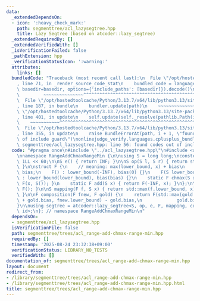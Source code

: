 ```yaml
---
data:
  _extendedDependsOn:
  - icon: ':heavy_check_mark:'
    path: segmenttree/acl_lazysegtree.hpp
    title: Lazy Segtree (based on atcoder::lazy_segtree)
  _extendedRequiredBy: []
  _extendedVerifiedWith: []
  _isVerificationFailed: false
  _pathExtension: hpp
  _verificationStatusIcon: ':warning:'
  attributes:
    links: []
  bundledCode: "Traceback (most recent call last):\n  File \"/opt/hostedtoolcache/Python/3.13.7/x64/lib/python3.13/site-packages/onlinejudge_verify/documentation/build.py\"\
    , line 71, in _render_source_code_stat\n    bundled_code = language.bundle(stat.path,\
    \ basedir=basedir, options={'include_paths': [basedir]}).decode()\n          \
    \         ~~~~~~~~~~~~~~~^^^^^^^^^^^^^^^^^^^^^^^^^^^^^^^^^^^^^^^^^^^^^^^^^^^^^^^^^^^^^^^^^^\n\
    \  File \"/opt/hostedtoolcache/Python/3.13.7/x64/lib/python3.13/site-packages/onlinejudge_verify/languages/cplusplus.py\"\
    , line 187, in bundle\n    bundler.update(path)\n    ~~~~~~~~~~~~~~^^^^^^\n  File\
    \ \"/opt/hostedtoolcache/Python/3.13.7/x64/lib/python3.13/site-packages/onlinejudge_verify/languages/cplusplus_bundle.py\"\
    , line 401, in update\n    self.update(self._resolve(pathlib.Path(included), included_from=path))\n\
    \    ~~~~~~~~~~~^^^^^^^^^^^^^^^^^^^^^^^^^^^^^^^^^^^^^^^^^^^^^^^^^^^^^^^^^^^\n\
    \  File \"/opt/hostedtoolcache/Python/3.13.7/x64/lib/python3.13/site-packages/onlinejudge_verify/languages/cplusplus_bundle.py\"\
    , line 355, in update\n    raise BundleErrorAt(path, i + 1, \"found codes out\
    \ of include guard\")\nonlinejudge_verify.languages.cplusplus_bundle.BundleErrorAt:\
    \ segmenttree/acl_lazysegtree.hpp: line 56: found codes out of include guard\n"
  code: "#pragma once\n#include \"../acl_lazysegtree.hpp\"\n#include <algorithm>\n\
    \nnamespace RangeAddChmaxRangeMin {\n\nusing S = long long;\nconstexpr S INF =\
    \ 1LL << 60;\n\nS e() { return INF; }\n\nS op(S l, S r) { return std::min(l, r);\
    \ }\n\nstruct F {\n    // meaning: max(lower_bound, x) + bias\n    S lower_bound,\
    \ bias;\n    F() : lower_bound(-INF), bias(0) {}\n    F(S lower_bound, S bias)\
    \ : lower_bound(lower_bound), bias(bias) {}\n    static F chmax(S x) { return\
    \ F(x, S()); }\n    static F add(S x) { return F(-INF, x); }\n};\n\nF id() { return\
    \ F(); }\n\nS mapping(F f, S x) { return std::max(f.lower_bound, x) + f.bias;\
    \ }\n\nF composition(F fnew, F gold) {\n    return F(std::max(gold.lower_bound\
    \ + gold.bias, fnew.lower_bound) - gold.bias,\n             gold.bias + fnew.bias);\n\
    }\n\nusing segtree = atcoder::lazy_segtree<S, op, e, F, mapping, composition,\
    \ id>;\n}; // namespace RangeAddChmaxRangeMin\n"
  dependsOn:
  - segmenttree/acl_lazysegtree.hpp
  isVerificationFile: false
  path: segmenttree/trees/acl_range-add-chmax-range-min.hpp
  requiredBy: []
  timestamp: '2025-08-24 23:32:38+09:00'
  verificationStatus: LIBRARY_NO_TESTS
  verifiedWith: []
documentation_of: segmenttree/trees/acl_range-add-chmax-range-min.hpp
layout: document
redirect_from:
- /library/segmenttree/trees/acl_range-add-chmax-range-min.hpp
- /library/segmenttree/trees/acl_range-add-chmax-range-min.hpp.html
title: segmenttree/trees/acl_range-add-chmax-range-min.hpp
---
```

